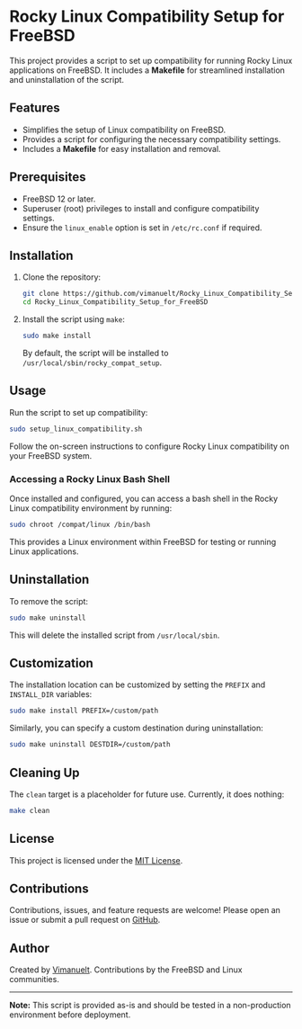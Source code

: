 # Rocky Linux Compatibility Setup for FreeBSD

This project provides a script to set up compatibility for running Rocky Linux applications on FreeBSD. It includes a **Makefile** for streamlined installation and uninstallation of the script.

## Features

- Simplifies the setup of Linux compatibility on FreeBSD.
- Provides a script for configuring the necessary compatibility settings.
- Includes a **Makefile** for easy installation and removal.

## Prerequisites

- FreeBSD 12 or later.
- Superuser (root) privileges to install and configure compatibility settings.
- Ensure the `linux_enable` option is set in `/etc/rc.conf` if required.

## Installation

1. Clone the repository:

   ```sh
   git clone https://github.com/vimanuelt/Rocky_Linux_Compatibility_Setup_for_FreeBSD.git
   cd Rocky_Linux_Compatibility_Setup_for_FreeBSD
   ```

2. Install the script using `make`:

   ```sh
   sudo make install
   ```

   By default, the script will be installed to `/usr/local/sbin/rocky_compat_setup`.

## Usage

Run the script to set up compatibility:

```sh
sudo setup_linux_compatibility.sh
```

Follow the on-screen instructions to configure Rocky Linux compatibility on your FreeBSD system.

### Accessing a Rocky Linux Bash Shell

Once installed and configured, you can access a bash shell in the Rocky Linux compatibility environment by running:

```sh
sudo chroot /compat/linux /bin/bash
```

This provides a Linux environment within FreeBSD for testing or running Linux applications.

## Uninstallation

To remove the script:

```sh
sudo make uninstall
```

This will delete the installed script from `/usr/local/sbin`.

## Customization

The installation location can be customized by setting the `PREFIX` and `INSTALL_DIR` variables:

```sh
sudo make install PREFIX=/custom/path
```

Similarly, you can specify a custom destination during uninstallation:

```sh
sudo make uninstall DESTDIR=/custom/path
```

## Cleaning Up

The `clean` target is a placeholder for future use. Currently, it does nothing:

```sh
make clean
```

## License

This project is licensed under the [MIT License](LICENSE).

## Contributions

Contributions, issues, and feature requests are welcome! Please open an issue or submit a pull request on [GitHub](https://github.com/vimanuelt/Rocky_Linux_Compatibility_Setup_for_FreeBSD).

## Author

Created by [Vimanuelt](https://github.com/vimanuelt). Contributions by the FreeBSD and Linux communities.

---

**Note:** This script is provided as-is and should be tested in a non-production environment before deployment.
```
